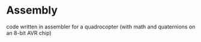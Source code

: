 # Assembly
code written in assembler for a quadrocopter (with math and quaternions on an 8-bit AVR chip)
